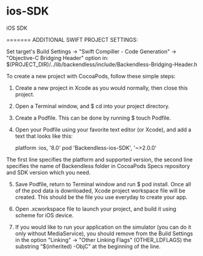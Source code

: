ios-SDK
=======

iOS SDK

======= ADDITIONAL SWIFT PROJECT SETTINGS:

Set target's Build Settings -> "Swift Compiller - Code Generation" -> "Objective-C Bridging Header" option in:
    $(PROJECT_DIR)/../lib/backendless/include/Backendless-Bridging-Header.h

To create a new project with CocoaPods, follow these simple steps:

1. Create a new project in Xcode as you would normally, then close this project.

2. Open a Terminal window, and $ cd into your project directory.

3. Create a Podfile. This can be done by running $ touch Podfile.

4. Open your Podfile using your favorite text editor (or Xcode), and add a text that looks like this:  

    platform :ios, '8.0'
    pod 'Backendless-ios-SDK', '~>2.0.0'

The first line specifies the platform and supported version, the second line specifies the name of Backendless folder in CocoaPods Specs repository and SDK version which you need.

5. Save Podfile, return to Terminal window and run $ pod install. Once all of the pod data is downloaded, Xcode project workspace file will be created. This should be the file you use everyday to create your app.

6. Open .xcworkspace file to launch your project, and build it using scheme for iOS device.

7. If you would like to run your application on the simulator (you can do it only without MediaService), you should remove from the Build Settings in the option "Linking" -> "Other Linking Flags" (OTHER_LDFLAGS) the substring “$(inherited) -ObjC” at the beginning of the line.

